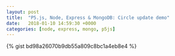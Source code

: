 ```yaml
---
layout: post
title:  "P5.js, Node, Express & MongoDB: Circle update demo"
date:   2018-01-10 14:59:30 +0000
categories: [node, express, mongo, p5js]
---
```



{% gist bd98a26070b9db55a809c8bc1a4eb8e4 %}
